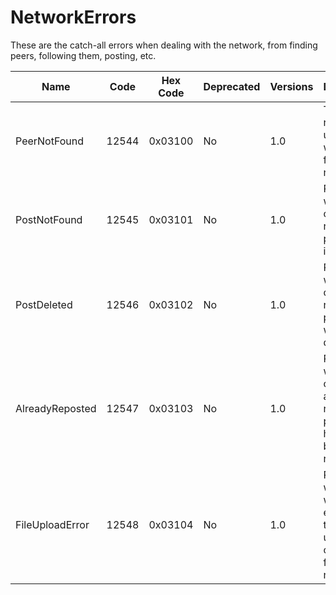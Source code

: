 # NetworkErrors

These are the catch-all errors when dealing with the network, from 
finding peers, following them, posting, etc. 

| Name            | Code  | Hex Code | Deprecated | Versions | Description                                                                            |
|-----------------|-------|----------|------------|----------|----------------------------------------------------------------------------------------|
| PeerNotFound    | 12544 | 0x03100  | No         | 1.0      | The requested user entity was not found in the network                                 |
| PostNotFound    | 12545 | 0x03101  | No         | 1.0      | Raised when the client requested a post that isn't found                               |
| PostDeleted     | 12546 | 0x03102  | No         | 1.0      | Raised when the client requested a post that was deleted                               |
| AlreadyReposted | 12547 | 0x03103  | No         | 1.0      | Raised when the client attempts to repost a post that has already been reposted        |
| FileUploadError | 12548 | 0x03104  | No         | 1.0      | Raised when there was an error while trying to upload one or more files to the network |